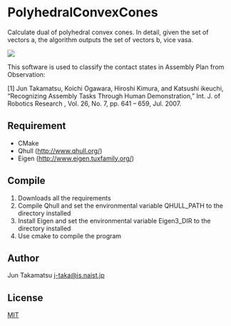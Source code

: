 # PolyhedralConvexCones
Calculate dual of polyhedral convex cones.
In detail, given the set of vectors a, the algorithm outputs the set of vectors b, vice vasa.

<img src="https://latex.codecogs.com/gif.latex?\bigcap_{i}&space;\bf{a}_i^{T}&space;\bf{x}&space;\geq&space;0&space;\leftrightarrow&space;\sum&space;c_i&space;\bf{b}_i&space;=&space;\bf{x}&space;(\forall&space;i,&space;c_i&space;\geq&space;0)" />

This software is used to classify the contact states in Assembly Plan from Observation:

[1] Jun Takamatsu, Koichi Ogawara, Hiroshi Kimura, and Katsushi ikeuchi, “Recognizing Assembly Tasks Through Human Demonstration,” Int. J. of Robotics Research , Vol. 26, No. 7, pp. 641 – 659, Jul. 2007.

## Requirement
- CMake
- Qhull (http://www.qhull.org/)
- Eigen (http://www.eigen.tuxfamily.org/)

## Compile
1. Downloads all the requirements
2. Compile Qhull and set the environmental variable QHULL_PATH to the directory installed
3. Install Eigen and set the environmental variable Eigen3_DIR to the directory installed
4. Use cmake to compile the program

## Author
Jun Takamatsu <j-taka@is.naist.jp>

## License
[MIT](https://opensource.org/licenses/MIT)

